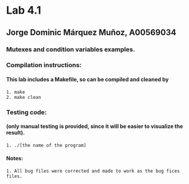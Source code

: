 # Lab 4.1
## Jorge Dominic Márquez Muñoz, A00569034

### Mutexes and condition variables examples.
### Compilation instructions:

#### This lab includes a Makefile, so can be compiled and cleaned by
	1. make
	2. make clean
### Testing code:
#### (only manual testing is provided, since it will be easier to visualize the result).
    1. ./[the name of the program]
#### Notes:
    1. All bug files were corrected and made to work as the bug fices files.
